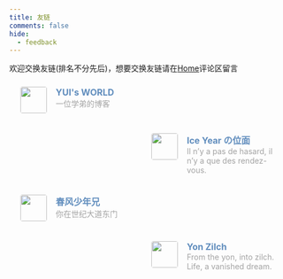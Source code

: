 ```yaml
---
title: 友链
comments: false
hide:
  - feedback
---
```

欢迎交换友链(排名不分先后)，想要交换友链请在[Home](https://eurekaimer.github.io/)评论区留言




<div class="post-body">
   <div id="links">
      <style>
/* 用于大屏幕和小屏幕的通用样式 */
.card {
    width: 45%;
    font-size: 1rem;
    padding: 10px 20px;
    border-radius: 4px;
    transition-duration: 0.15s;
    margin-bottom: 1rem;
    display: flex;
 }
 .card:nth-child(odd) {
    float: left;
 }
 .card:nth-child(even) {
    float: right;
 }
 .card:hover {
    transform: scale(1.1);
    box-shadow: 0 2px 6px 0 rgba(0, 0, 0, 0.12), 0 0 6px 0 rgba(0, 0, 0, 0.04);
 }
 .card a {
    border: none;
 }
 .card .ava {
    width: 3rem!important;
    height: 3rem!important;
    margin: 0!important;
    margin-right: 1em!important;
    border-radius: 4px;
 }
 .card .card-header {
    font-style: italic;
    overflow: hidden;
    width: 100%;
 }
 .card .card-header a {
    font-style: normal;
    color: #608DBD;
    font-weight: bold;
    text-decoration: none;
 }
 .card .card-header a:hover {
    color: #d480aa;
    text-decoration: none;
 }
 .card .card-header .info {
    font-style: normal;
    color: #a3a3a3;
    font-size: 14px;
    min-width: 0;
    overflow: hidden;
    white-space: normal;
 }
 /* 媒体查询：小屏幕 */
 @media (max-width: 768px) {
    .card {
       width: 100%; /* 在小屏幕上显示为单列 */
       float: none; /* 清除浮动 */
    }
 }
      </style>
      <div class="links-content">
         <div class="link-navigation">
            <div class="card">
               <img class="ava" src="https://avatars.githubusercontent.com/u/187371253?v=4" />
               <div class="card-header">
                  <div>
                     <a href="https://fi-0x.github.io/" target=“_blank”>YUI's WORLD</a>
                  </div>
                  <div class="info">一位学弟的博客</div>
               </div>
            </div>
            <div class="card">
               <img class="ava" src="https://blog.iceyear.eu.org/android-chrome-512x512.webp" />
               <div class="card-header">
                  <div>
                     <a href="https://blog.iceyear.eu.org " target=“_blank”>Ice Year の位面</a>
                  </div>
                  <div class="info">Il n’y a pas de hasard, il n’y a que des rendez-vous.</div>
               </div>
            </div>
            <div class="card">
               <img class="ava" src="https://avatars.githubusercontent.com/u/138082074?v=4" />
               <div class="card-header">
                  <div>
                     <a href="https://blog.0pt.icu/ " target=“_blank”>春风少年兄</a>
                  </div>
                  <div class="info">你在世纪大道东门</div>
               </div>
            </div>
            <div class="card">
               <img class="ava" src="https://avatars.githubusercontent.com/u/141223334?v=4" />
               <div class="card-header">
                  <div>
                     <a href="https://blog.yon.im/ " target=“_blank”>Yon Zilch</a>
                  </div>
                  <div class="info">From the yon, into zilch. Life, a vanished dream.</div>
               </div>
            </div>
         </div>
      </div>
   </div>
</div>

